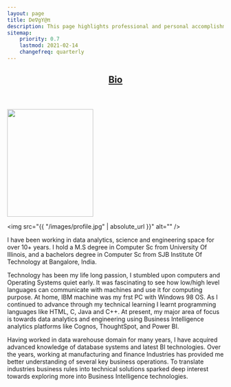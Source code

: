 ```yaml
---
layout: page
title: De∇gY@π
description: This page highlights professional and personal accomplishments
sitemap:
    priority: 0.7
    lastmod: 2021-02-14
    changefreq: quarterly
---
```

<header class="major">
  <h2><a href="#">Bio</a></h2>
</header>
<div style="margin-left: auto;
  margin-right: auto;"><span class="image fit"><img src="{{ "/images/devgyan-me.gif" | absolute_url }}" width="200" height="250" alt="" /></span></div>
  
<span class="image left"><img src="{{ "/images/profile.jpg" | absolute_url }}" alt="" /></span>

I have been working in data analytics, science and engineering space for over 10+ years. I hold a M.S degree in Computer Sc from University Of Illinois, and a bachelors degree in Computer Sc from SJB Institute Of Technology at Bangalore, India. 

Technology has been my life long passion, I stumbled upon computers and Operating Systems quiet early. It was fascinating to see how low/high level languages can communicate with machines and use it for computing purpose. At home, IBM machine was my frst PC with Windows 98 OS. As I continued to advance through my technical learning I learnt programming languages like HTML, C, Java and C++. At present, my major area of focus is towards data analytics and engineering using Business Intelligence analytics platforms like Cognos, ThoughtSpot, and Power BI. 


  <p>
  Having worked in data warehouse domain for many years, I have acquired advanced knowledge of database systems and latest BI technologies. Over the years, working at manufacturing and finance Industries has provided me better understanding of several key business operations. To translate industries business rules into technical solutions sparked deep interest towards exploring more into Business Intelligence technologies.
  </p>
